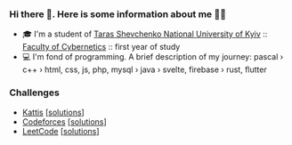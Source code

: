 ### Hi there 👋. Here is some information about me 🐱‍👤

- 🎓 I'm a student of [Taras Shevchenko National University of Kyiv](http://www.univ.kiev.ua/en/) :: [Faculty of Cybernetics](http://csc.knu.ua/en/) :: first year of study
- 💻 I'm fond of programming. A brief description of my journey: pascal › c++ › html, css, js, php, mysql › java › svelte, firebase › rust, flutter 

### Challenges
- [Kattis](https://open.kattis.com/users/meowster) [[solutions](https://mega.nz/folder/YRVQ0RwJ#uHmo-dnF2TPGZlDx8TNT_g)]
- [Codeforces](https://codeforces.com/profile/MeowningMaster) [[solutions](https://mega.nz/folder/AYl3HSRa#JEiLSoE-HyG8XBSMsY_G7Q)]
- [LeetCode](https://leetcode.com/meowningmaster) [[solutions](https://mega.nz/folder/QU8yWSRI#dmDabTu47Qri5p7IFN5Ojg)]
